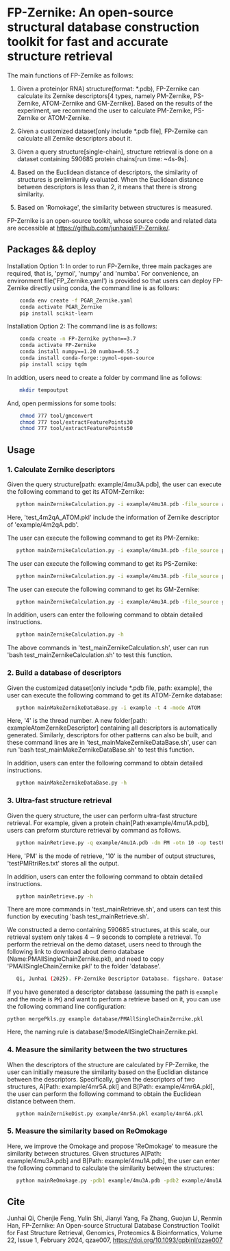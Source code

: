 # FP-Zernike: An open-source structural database construction toolkit for fast and accurate structure retrieval

The main functions of FP-Zernike as follows:

1. Given a protein(or RNA) structure(format: *.pdb), FP-Zernike can calculate its Zernike descriptors[4 types, namely PM-Zernike, PS-Zernike, ATOM-Zernike and GM-Zernike]. Based on the results of the experiment, we recommend the user to calculate PM-Zernike, PS-Zernike or ATOM-Zernike.

2. Given a customized dataset[only include *.pdb file], FP-Zernike can calculate all Zernike descriptors about it.

3. Given a query structure[single-chain], structure retrieval is done on a dataset containing 590685 protein chains[run time: ~4s-9s].

4. Based on the Euclidean distance of descriptors, the similarity of structures is preliminarily evaluated. When the Euclidean distance between descriptors is less than 2, it means that there is strong similarity.

5. Based on 'Romokage', the similarity between structures is measured.

FP-Zernike is an open-source toolkit, whose source code and related data are accessible at https://github.com/junhaiqi/FP-Zernike/.

## Packages && deploy

Installation Option 1: In order to run FP-Zernike, three main packages are required, that is, 'pymol', 'numpy' and 'numba'. For convenience, an environment file('FP_Zernike.yaml') is provided so that users can deploy FP-Zernike directly using conda, the command line is as follows:
    
```bash
    conda env create -f PGAR_Zernike.yaml
    conda activate PGAR_Zernike
    pip install scikit-learn
```
        
Installation Option 2: The command line is as follows:
    
```bash
    conda create -n FP-Zernike python==3.7
    conda activate FP-Zernike
    conda install numpy==1.20 numba==0.55.2
    conda install conda-forge::pymol-open-source
    pip install scipy tqdm
```
        
In addtion, users need to create a folder by command line as follows:

```bash
    mkdir tempoutput
```
    
And, open permissions for some tools:
    
```bash
    chmod 777 tool/gmconvert
    chmod 777 tool/extractFeaturePoints30
    chmod 777 tool/extractFeaturePoints50
 ```

## Usage
### 1. Calculate Zernike descriptors

Given the query structure[path: example/4mu3A.pdb], the user can execute the following command to get its ATOM-Zernike:

 ```bash
    python mainZernikeCalculation.py -i example/4mu3A.pdb -file_source atom -mode atom -o test_4mu3A_ATOM.pkl
```

Here, 'test_4m2qA_ATOM.pkl' include the information of Zernike descriptor of 'example/4m2qA.pdb'. 

The user can execute the following command to get its PM-Zernike:

 ```bash
    python mainZernikeCalculation.py -i example/4mu3A.pdb -file_source pymol -mode mesh -o test_4mu3A_PM.pkl
```

The user can execute the following command to get its PS-Zernike:

 ```bash
    python mainZernikeCalculation.py -i example/4mu3A.pdb -file_source pymol -mode surface -o test_4mu3A_PS.pkl
 ```

The user can execute the following command to get its GM-Zernike:

 ```bash
    python mainZernikeCalculation.py -i example/4mu3A.pdb -file_source gmconvert -mode mesh -o test_4mu3A_GM.pkl
 ```

In addition, users can enter the following command to obtain detailed instructions.

 ```bash
    python mainZernikeCalculation.py -h
 ```

The above commands in 'test_mainZernikeCalculation.sh', user can run 'bash test_mainZernikeCalculation.sh' to test this function.

### 2. Build a database of descriptors

Given the customized dataset[only include *.pdb file, path: example], the user can execute the following command to get its ATOM-Zernike database:

 ```bash
    python mainMakeZernikeDataBase.py -i example -t 4 -mode ATOM
```

Here, '4' is the thread number. A new folder[path: exampleAtomZernikeDescriptor] containing all descriptors is automatically generated. Similarly, descriptors for other patterns can also be built, and these command lines are in 'test_mainMakeZernikeDataBase.sh', user can run 'bash test_mainMakeZernikeDataBase.sh' to test this function.

In addition, users can enter the following command to obtain detailed instructions.

 ```bash
    python mainMakeZernikeDataBase.py -h
```

### 3. Ultra-fast structure retrieval

Given the query structure, the user can perform ultra-fast structure retrieval. For example, given a protein chain[Path:example/4mu1A.pdb], users can preform sturcture retrieval by command as follows.

 ```bash
    python mainRetrieve.py -q example/4mu1A.pdb -dm PM -otn 10 -op testPMRtriRes.txt
```

Here, 'PM' is the mode of retrieve, '10' is the number of output structures, 'testPMRtriRes.txt' stores all the output.

In addition, users can enter the following command to obtain detailed instructions.

 ```bash
    python mainRetrieve.py -h
```

There are more commands in 'test_mainRetrieve.sh', and users can test this function by executing 'bash test_mainRetrieve.sh'.

We constructed a demo containing 590685 structures, at this scale, our retrieval system only takes 4 ∼ 9 seconds to complete a retrieval. To perform the retrieval on the demo dataset, users need to through the following link to download about demo database (Name:PMAllSingleChainZernike.pkl), and need to copy 'PMAllSingleChainZernike.pkl' to the folder 'database'.

 ```bash
    Qi, Junhai (2025). FP-Zernike Descriptor Database. figshare. Dataset. https://doi.org/10.6084/m9.figshare.29304539.v1
```

If you have generated a descriptor database (assuming the path is `example` and the mode is `PM`) and want to perform a retrieve based on it, you can use the following command line configuration:

```
python mergePkls.py example database/PMAllSingleChainZernike.pkl
```

Here, the naming rule is database/$modeAllSingleChainZernike.pkl.

### 4. Measure the similarity between the two structures
When the descriptors of the structure are calculated by FP-Zernike, the user can initially measure the similarity based on the Euclidian distance between the descriptors. Specifically, given the descriptors of two structures, A[Path: example/4mr5A.pkl] and B[Path: example/4mr6A.pkl], the user can perform the following command to obtain the Euclidean distance between them.

 ```bash
    python mainZernikeDist.py example/4mr5A.pkl example/4mr6A.pkl
```

### 5. Measure the similarity based on ReOmokage

Here, we improve the Omokage and propose 'ReOmokage' to measure the similarity between structures. Given structures A[Path: example/4mu3A.pdb] and B[Path: example/4mu1A.pdb], the user can enter the following command to calculate the similarity between the structures:

 ```bash
    python mainReOmokage.py -pdb1 example/4mu3A.pdb -pdb2 example/4mu1A.pdb
```

## Cite
Junhai Qi, Chenjie Feng, Yulin Shi, Jianyi Yang, Fa Zhang, Guojun Li, Renmin Han, FP-Zernike: An Open-source Structural Database Construction Toolkit for Fast Structure Retrieval, Genomics, Proteomics & Bioinformatics, Volume 22, Issue 1, February 2024, qzae007, https://doi.org/10.1093/gpbjnl/qzae007

    

        





